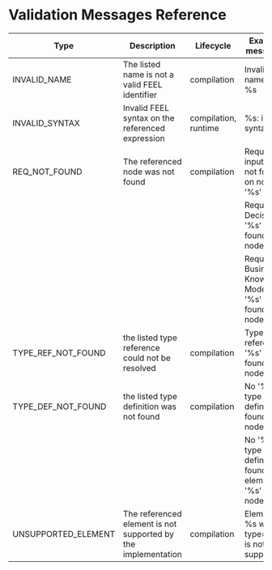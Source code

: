 [//]: # (  Licensed to the Apache Software Foundation &#40;ASF&#41; under one)
[//]: # (  or more contributor license agreements.  See the NOTICE file)
[//]: # (  distributed with this work for additional information)
[//]: # (  regarding copyright ownership.  The ASF licenses this file)
[//]: # (  to you under the Apache License, Version 2.0 &#40;the)
[//]: # (  "License"&#41;; you may not use this file except in compliance)
[//]: # (  with the License.  You may obtain a copy of the License at)
[//]: # ()
[//]: # (    http://www.apache.org/licenses/LICENSE-2.0)
[//]: # ()
[//]: # (  Unless required by applicable law or agreed to in writing,)
[//]: # (  software distributed under the License is distributed on an)
[//]: # (  "AS IS" BASIS, WITHOUT WARRANTIES OR CONDITIONS OF ANY)
[//]: # (  KIND, either express or implied.  See the License for the)
[//]: # (  specific language governing permissions and limitations)
[//]: # (  under the License.)

# Validation Messages Reference

| Type | Description | Lifecycle | Example messages
| --- | --- | --- | ---
| INVALID_NAME | The listed name is not a valid FEEL identifier | compilation | Invalid name '%s': %s
| INVALID_SYNTAX | Invalid FEEL syntax on the referenced expression | compilation, runtime | %s: invalid syntax 
| REQ_NOT_FOUND | The referenced node was not found | compilation | Required input '%s' not found on node '%s'
| |  |  | Required Decision '%s' not found on node '%s'
| |  |  | Required Business Knowledge Model '%s' not found on node '%s'
| TYPE_REF_NOT_FOUND | the listed type reference could not be resolved | compilation | Type reference '%s' not found on node '%s'
| TYPE_DEF_NOT_FOUND | the listed type definition was not found | compilation | No '%s' type definition found on node '%s'
| |  |  | No '%s' type definition found for element '%s' on node '%s'
| UNSUPPORTED_ELEMENT | The referenced element is not supported by the implementation | compilation | Element %s with type='%s' is not supported.
  